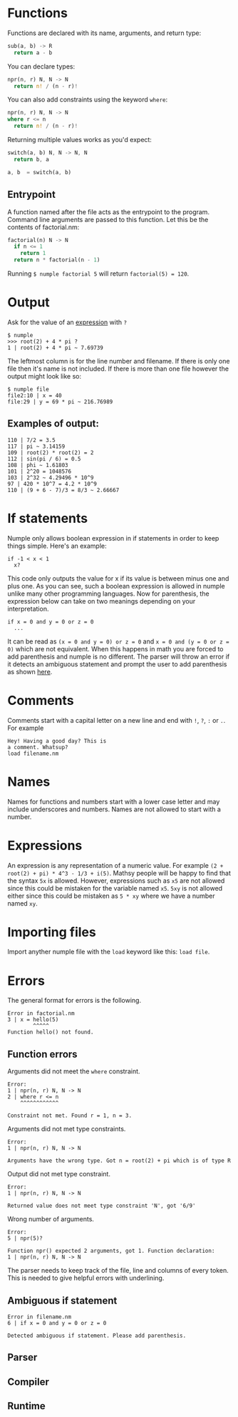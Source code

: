 # Functions
Functions are declared with its name, arguments, and return type:
```rust
sub(a, b) -> R
  return a - b
```
You can declare types:
```rust
npr(n, r) N, N -> N
  return n! / (n - r)!
```
You can also add constraints using the keyword `where`:
```rust
npr(n, r) N, N -> N
where r <= n
  return n! / (n - r)!
```
Returning multiple values works as you'd expect:
```rust
switch(a, b) N, N -> N, N
  return b, a

a, b  = switch(a, b)
```
## Entrypoint
A function named after the file acts as the entrypoint to the program. Command line arguments are passed to this function. Let this be the contents of factorial.nm:
```rust
factorial(n) N -> N
  if n <= 1
    return 1
  return n * factorial(n - 1)
```
Running `$ numple factorial 5` will return `factorial(5) = 120`.

# Output
Ask for the value of an [expression](#Expressions) with `?`
```
$ numple
>>> root(2) + 4 * pi ?
1 | root(2) + 4 * pi ~ 7.69739
```
The leftmost column is for the line number and filename. If there is only one file then it's name is not included. If there is more than one file however the output might look like so:
```
$ numple file
file2:10 | x = 40
file:29 | y = 69 * pi ~ 216.76989
```
## Examples of output:
```
110 | 7/2 = 3.5
117 | pi ~ 3.14159
109 | root(2) * root(2) = 2
112 | sin(pi / 6) = 0.5
108 | phi ~ 1.61803
101 | 2^20 = 1048576
103 | 2^32 ~ 4.29496 * 10^9
97 | 420 * 10^7 = 4.2 * 10^9
110 | (9 + 6 - 7)/3 = 8/3 ~ 2.66667
```
# If statements
Numple only allows boolean expression in if statements in order to keep things simple. Here's an example:
```
if -1 < x < 1
  x?
```
This code only outputs the value for x if its value is between minus one and plus one. As you can see, such a boolean expression is allowed in numple unlike many other programming languages. Now for parenthesis, the expression below can take on two meanings depending on your interpretation.
```
if x = 0 and y = 0 or z = 0
  ...
```
It can be read as `(x = 0 and y = 0) or z = 0` and `x = 0 and (y = 0 or z = 0)` which are not equivalent. When this happens in math you are forced to add parenthesis and numple is no different. The parser will throw an error if it detects an ambiguous statement and prompt the user to add parenthesis as shown [here](https://github.com/B1nus/numple/blob/readme/SYNTAX.md#ambiguous-if-statement).
# Comments
Comments start with a capital letter on a new line and end with `!`, `?`, `:` or `.`. For example
```
Hey! Having a good day? This is
a comment. Whatsup?
load filename.nm
```
# Names
Names for functions and numbers start with a lower case letter and may include underscores and numbers. Names are not allowed to start with a number. 
# Expressions
An expression is any representation of a numeric value. For example `(2 + root(2) + pi) * 4^3 - 1/3 + i(5)`. Mathsy people will be happy to find that the syntax `5x` is allowed. However, expressions such as `x5` are not allowed since this could be mistaken for the variable named `x5`. `5xy` is not allowed either since this could be mistaken as `5 * xy` where we have a number named `xy`.
# Importing files
Import anyther numple file with the `load` keyword like this: `load file`.
# Errors
The general format for errors is the following.
```
Error in factorial.nm
3 | x = hello(5)
        ^^^^^
Function hello() not found.
```
## Function errors
Arguments did not meet the `where` constraint.
```
Error:
1 | npr(n, r) N, N -> N
2 | where r <= n
    ^^^^^^^^^^^^

Constraint not met. Found r = 1, n = 3.
```
Arguments did not met type constraints.
```
Error:
1 | npr(n, r) N, N -> N

Arguments have the wrong type. Got n = root(2) + pi which is of type R
```
Output did not met type constraint.
```
Error:
1 | npr(n, r) N, N -> N

Returned value does not meet type constraint 'N', got '6/9'
```
Wrong number of arguments.
```
Error:
5 | npr(5)?

Function npr() expected 2 arguments, got 1. Function declaration:
1 | npr(n, r) N, N -> N
```
The parser needs to keep track of the file, line and columns of every token. This is needed to give helpful errors with underlining.
## Ambiguous if statement
```
Error in filename.nm
6 | if x = 0 and y = 0 or z = 0

Detected ambiguous if statement. Please add parenthesis.
```
## Parser
## Compiler
## Runtime
